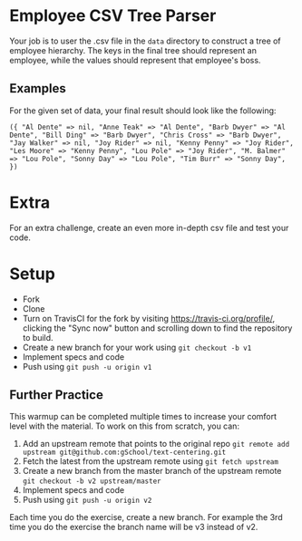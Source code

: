 # Employee CSV Tree Parser

Your job is to user the .csv file in the `data` directory to construct a tree of employee hierarchy.
The keys in the final tree should represent an employee, while the values should represent that employee's boss.

## Examples

For the given set of data, your final result should look like the following:

`
({
"Al Dente" => nil,
"Anne Teak" => "Al Dente",
"Barb Dwyer" => "Al Dente",
"Bill Ding" => "Barb Dwyer",
"Chris Cross" => "Barb Dwyer",
"Jay Walker" => nil,
"Joy Rider" => nil,
"Kenny Penny" => "Joy Rider",
"Les Moore" => "Kenny Penny",
"Lou Pole" => "Joy Rider",
"M. Balmer" => "Lou Pole",
"Sonny Day" => "Lou Pole",
"Tim Burr" => "Sonny Day",
})
`

# Extra

For an extra challenge, create an even more in-depth csv file and test your code.

# Setup

* Fork
* Clone
* Turn on TravisCI for the fork by
  visiting https://travis-ci.org/profile/<github user name>, clicking the "Sync now" button
  and scrolling down to find the repository to build.
* Create a new branch for your work using `git checkout -b v1`
* Implement specs and code
* Push using `git push -u origin v1`

## Further Practice

This warmup can be completed multiple times to increase your comfort level with the material.
To work on this from scratch, you can:

1. Add an upstream remote that points to the original repo `git remote add upstream git@github.com:gSchool/text-centering.git`
1. Fetch the latest from the upstream remote using `git fetch upstream`
1. Create a new branch from the master branch of the upstream remote `git checkout -b v2 upstream/master`
1. Implement specs and code
1. Push using `git push -u origin v2`

Each time you do the exercise, create a new branch. For example the 3rd time you do the exercise the branch
name will be v3 instead of v2.
